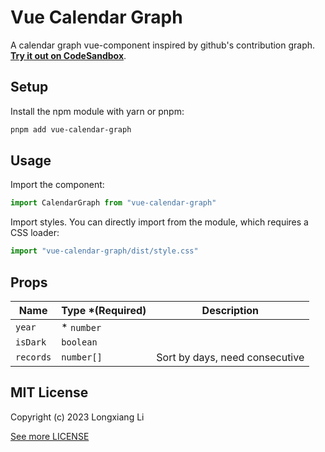 # Vue Calendar Graph

A calendar graph vue-component inspired by github's contribution graph. [**Try it out on CodeSandbox**](https://codesandbox.io/p/sandbox/charming-meninsky-fhonf3).

## Setup

Install the npm module with yarn or pnpm:

```bash
pnpm add vue-calendar-graph
```

## Usage

Import the component:

```ts
import CalendarGraph from "vue-calendar-graph"
```

Import styles. You can directly import from the module, which requires a CSS loader:

```ts
import "vue-calendar-graph/dist/style.css"
```

## Props

| Name | Type *(Required) | Description |
| ---- | ---- | ----------- |
| `year` | * `number` |  |
| `isDark` | `boolean` |  |
| `records` | `number[]` | Sort by days, need consecutive |

## MIT License
Copyright (c) 2023 Longxiang Li

[See more LICENSE](./LICENSE)
